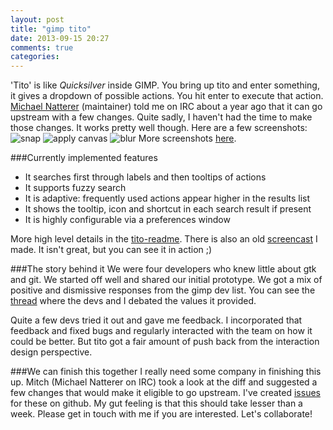 ```yaml
---
layout: post
title: "gimp tito"
date: 2013-09-15 20:27
comments: true
categories: 
---
```

'Tito' is like *Quicksilver* inside GIMP. You bring up tito and enter something, it gives a dropdown of possible actions. You hit enter to execute that action. [Michael Natterer](https://plus.google.com/116053365635940402074) (maintainer) told me on IRC about a year ago that it can go upstream with a few changes. Quite sadly, I haven't had the time to make those changes. It works pretty well though. Here are a few screenshots:
![snap](/sriharisriraman.in/images/tito-images/snap.jpg)
![apply canvas](/sriharisriraman.in/images/tito-images/apcan.jpg)
![blur](/sriharisriraman.in/images/tito-images/blur.jpg)
More screenshots [here](https://github.com/ssrihari/gimp-tito/wiki/_preview#v-screenshots).

###Currently implemented features
   - It searches first through labels and then tooltips of actions
   - It supports fuzzy search
   - It is adaptive: frequently used actions appear higher in the results list
   - It shows the tooltip, icon and shortcut in each search result if present
   - It is highly configurable via a preferences window

More high level details in the [tito-readme](https://github.com/ssrihari/gimp-tito/wiki/About-gimp-tito).
There is also an old [screencast](www.youtube.com/watch?v=G0PuH1LFWhA) I made. It isn't great, but you can see it in action ;)

###The story behind it
We were four developers who knew little about gtk and git. We started off well and shared our initial prototype. We got a mix of positive and dismissive responses from the gimp dev list. You can see the [thread](http://www.gimpusers.com/forums/gimp-developer/14142-an-update-on-the-menu-search) where the devs and I debated the values it provided.

Quite a few devs tried it out and gave me feedback. I incorporated that feedback and fixed bugs and regularly interacted with the team on how it could be better. But tito got a fair amount of push back from the interaction design perspective.

###We can finish this together
I really need some company in finishing this up. Mitch (Michael Natterer on IRC) took a look at the diff and suggested a few changes that would make it eligible to go upstream. I've created [issues](https://github.com/ssrihari/gimp-tito/issues) for these on github. My gut feeling is that this should take lesser than a week. Please get in touch with me if you are interested. Let's collaborate!
